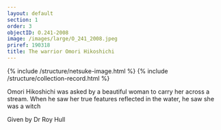 ```yaml
---
layout: default
section: 1
order: 3
objectID: O.241-2008
image: /images/large/O_241_2008.jpeg
priref: 190318
title: The warrior Omori Hikoshichi
---
```

{% include /structure/netsuke-image.html %}
{% include /structure/collection-record.html %}

Omori Hikoshichi was asked by a beautiful woman to carry her across a stream. When he saw her true features reflected in the water, he saw she was a witch

Given by Dr Roy Hull
